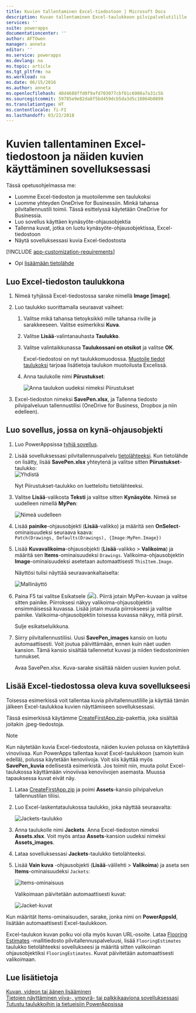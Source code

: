 ```yaml
---
title: Kuvien tallentaminen Excel-tiedostoon | Microsoft Docs
description: Kuvan tallentaminen Excel-taulukkoon pilvipalvelutilille
services: ''
suite: powerapps
documentationcenter: ''
author: AFTOwen
manager: anneta
editor: ''
ms.service: powerapps
ms.devlang: na
ms.topic: article
ms.tgt_pltfrm: na
ms.workload: na
ms.date: 06/15/2016
ms.author: anneta
ms.openlocfilehash: 40d4688ffd0f9afd703077cbf61c6908a7a31c5b
ms.sourcegitcommit: 59785e9e82da8f5bd459dcb5da3d5c18064b0899
ms.translationtype: HT
ms.contentlocale: fi-FI
ms.lasthandoff: 03/22/2018
---
```

# <a name="how-to-save-images-in-an-excel-file-and-then-add-these-images-to-your-app"></a>Kuvien tallentaminen Excel-tiedostoon ja näiden kuvien käyttäminen sovelluksessasi

Tässä opetusohjelmassa me:

* Luomme Excel-tiedoston ja muotoilemme sen taulukoksi
* Luomme yhteyden OneDrive for Businessiin. Minkä tahansa pilvitallennustili toimii. Tässä esittelyssä käytetään OneDrive for Businessia.
* Luo sovellus käyttäen kynäsyöte-ohjausobjektia
* Tallenna kuvat, jotka on luotu kynäsyöte-ohjausobjektissa, Excel-tiedostoon
* Näytä sovelluksessasi kuvia Excel-tiedostosta

[!INCLUDE [app-customization-requirements](../../includes/app-customization-requirements.md)]
* Opi [lisäämään tietolähde](add-data-connection.md)

## <a name="create-the-excel-file-as-a-table"></a>Luo Excel-tiedoston taulukkona

1. Nimeä tyhjässä Excel-tiedostossa sarake nimellä **Image [image]**.
2. Luo taulukko suorittamalla seuraavat vaiheet:    
   
   1. Valitse mikä tahansa tietoyksikkö mille tahansa riville ja sarakkeeseen. Valitse esimerkiksi **Kuva**.
   2. Valitse **Lisää**-valintanauhasta **Taulukko**.
   3. Valitse valintaikkunassa **Taulukossani on otsikot** ja valitse **OK**.
      
      Excel-tiedostosi on nyt taulukkomuodossa. [Muotoile tiedot taulukoksi](https://support.office.com/article/Format-an-Excel-table-6789619F-C889-495C-99C2-2F971C0E2370) tarjoaa lisätietoja taulukon muotoilusta Excelissä.
   4. Anna taulukolle nimi **Piirustukset**:  
      
      ![Anna taulukon uudeksi nimeksi Piirustukset](./media/tutorial-working-with-images-in-excel/drawings-table.png)
3. Excel-tiedoston nimeksi **SavePen.xlsx**, ja Tallenna tiedosto pilvipalveluun tallennustilisi (OneDrive for Business, Dropbox ja niin edelleen).

## <a name="create-an-app-with-the-pen-control"></a>Luo sovellus, jossa on kynä-ohjausobjekti
1. Luo PowerAppsissa [tyhjä sovellus](get-started-create-from-blank.md).
2. Lisää sovelluksessasi pilvitallennuspalvelu [tietolähteeksi](add-data-connection.md). Kun tietolähde on lisätty, lisää **SavePen.xlsx** yhteytenä ja valitse sitten **Piirustukset**-taulukko:  
   ![Yhdistä](./media/tutorial-working-with-images-in-excel/savepen.png)  
   
   Nyt Piirustukset-taulukko on luetteloitu tietolähteeksi.
3. Valitse **Lisää**-valikosta **Teksti** ja valitse sitten **Kynäsyöte**. Nimeä se uudelleen nimellä **MyPen**:  
   
   ![Nimeä uudelleen](./media/tutorial-working-with-images-in-excel/rename-mypen.png)
4. Lisää **painike**-ohjausobjekti (**Lisää**-valikko) ja määritä sen **OnSelect**-ominaisuudeksi seuraava kaava:  
   `Patch(Drawings, Defaults(Drawings), {Image:MyPen.Image})`
5. Lisää **Kuvavalikoima**-ohjausobjekti (**Lisää**-valikko > **Valikoima**) ja määritä sen **Items**-ominaisuudeksi `Drawings`. Valikoima-ohjausobjektin **Image**-ominaisuudeksi asetetaan automaattisesti `ThisItem.Image`.
   
   Näyttösi tulisi näyttää seuraavankaltaiselta:  
   
   ![Mallinäyttö](./media/tutorial-working-with-images-in-excel/screen.png)  
6. Paina F5 tai valitse Esikatsele (![](./media/tutorial-working-with-images-in-excel/preview.png)). Piirrä jotain MyPen-kuvaan ja valitse sitten painike. Piirroksesi näkyy valikoima-ohjausobjektin ensimmäisessä kuvassa. Lisää jotain muuta piirrokseesi ja valitse painike. Valikoima-ohjausobjektin toisessa kuvassa näkyy, mitä piirsit.
   
   Sulje esikatseluikkuna.
7. Siirry pilvitallennustiliisi. Uusi **SavePen_images** kansio on luotu automaattisesti. Voit joutua päivittämään, ennen kuin näet uuden kansion. Tämä kansio sisältää tallennetut kuvasi ja niiden tiedostonimien tunnukset.
   
    Avaa SavePen.xlsx. Kuva-sarake sisältää näiden uusien kuvien polut.

## <a name="add-the-image-in-an-excel-file-to-your-app"></a>Lisää Excel-tiedostossa oleva kuva sovellukseesi
Toisessa esimerkissä voit tallentaa kuvia pilvitallennustilille ja käyttää tämän jälkeen Excel-taulukkoa kuvien näyttämiseen sovelluksessasi.

Tässä esimerkissä käytämme [CreateFirstApp.zip](http://pwrappssamples.blob.core.windows.net/samples/CreateFirstApp.zip)-pakettia, joka sisältää joitakin .jpeg-tiedostoja.

> [!NOTE]
> Kun näytetään kuvia Excel-tiedostosta, näiden kuvien polussa on käytettävä vinoviivaa. Kun PowerApps tallentaa kuvat Excel-taulukkoon (samoin kuin edellä), polussa käytetään kenoviivoja. Voit siis käyttää myös **SavePen_kuvia** edellisestä esimerkistä. Jos toimit niin, muuta polut Excel-taulukossa käyttämään vinoviivaa kenoviivojen asemasta. Muussa tapauksessa kuvat eivät näy.  

1. Lataa [CreateFirstApp.zip](http://pwrappssamples.blob.core.windows.net/samples/CreateFirstApp.zip) ja poimi **Assets**-kansio pilvipalvelun tallennustilan tiliisi.
2. Luo Excel-laskentataulukossa taulukko, joka näyttää seuraavalta:
   
    ![Jackets-taulukko](./media/tutorial-working-with-images-in-excel/jackets.png)
3. Anna taulukolle nimi **Jackets**. Anna Excel-tiedoston nimeksi **Assets.xlsx**. Voit myös antaa **Assets**-kansion uudeksi nimeksi **Assets_images**.
4. Lataa sovelluksessasi **Jackets**-taulukko tietolähteeksi.  
5. Lisää **Vain kuva** -ohjausobjekti (**Lisää**-välilehti > **Valikoima**) ja aseta sen **Items**-ominaisuudeksi `Jackets`:  
   
    ![Items-ominaisuus](./media/tutorial-working-with-images-in-excel/items-jackets.png)
   
    Valikoimaan päivitetään automaattisesti kuvat:  
   
    ![Jacket-kuvat](./media/tutorial-working-with-images-in-excel/images.png)

Kun määrität Items-ominaisuuden, sarake, jonka nimi on **PowerAppsId**, lisätään automaattisesti Excel-taulukkoon.

Excel-taulukon kuvan polku voi olla myös kuvan URL-osoite. Lataa [Flooring Estimates](http://pwrappssamples.blob.core.windows.net/samples/FlooringEstimates.xlsx) -mallitiedosto pilvitallennuspalveluusi, lisää `FlooringEstimates` taulukko tietolähteeksi sovellukseesi ja määritä sitten valikoiman ohjausobjektiksi `FlooringEstimates`. Kuvat päivitetään automaattisesti valikoimaan.

## <a name="learn-more"></a>Lue lisätietoja
[Kuvan, videon tai äänen lisääminen](add-images-pictures-audio-video.md)  
[Tietojen näyttäminen viiva-, ympyrä- tai palkkikaaviona sovelluksessasi](use-line-pie-bar-chart.md)  
[Tutustu taulukkoihin ja tietueisiin PowerAppsissa](working-with-tables.md)

